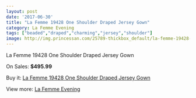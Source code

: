 ```yaml
---
layout: post
date: '2017-06-30'
title: "La Femme 19428 One Shoulder Draped Jersey Gown"
category: La Femme Evening
tags: ["beaded","draped","charming","jersey","shoulder"]
image: http://img.princessan.com/25789-thickbox_default/la-femme-19428-one-shoulder-draped-jersey-gown.jpg
---
```

La Femme 19428 One Shoulder Draped Jersey Gown

On Sales: **$495.99**
<a href="https://www.princessan.com/en/la-femme-evening/11853-la-femme-19428-one-shoulder-draped-jersey-gown.html"><amp-img layout="responsive" width="600" height="600" src="//img.princessan.com/25789-thickbox_default/la-femme-19428-one-shoulder-draped-jersey-gown.jpg" alt="La Femme 19428 One Shoulder Draped Jersey Gown 0" /></a>

Buy it: [La Femme 19428 One Shoulder Draped Jersey Gown](https://www.princessan.com/en/la-femme-evening/11853-la-femme-19428-one-shoulder-draped-jersey-gown.html "La Femme 19428 One Shoulder Draped Jersey Gown")

View more: [La Femme Evening](https://www.princessan.com/en/29-la-femme-evening "La Femme Evening")